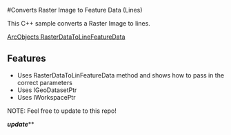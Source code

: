 #Converts Raster Image to Feature Data (Lines)

This C++ sample converts a Raster Image to lines.

[ArcObjects RasterDataToLineFeatureData](http://resources.arcgis.com/en/help/arcobjects-net/componenthelp/index.html#//002400000014000000)


## Features

* Uses RasterDataToLinFeatureData method and shows how to pass in the correct parameters
* Uses IGeoDatasetPtr
* Uses IWorkspacePtr

NOTE: Feel free to update to this repo!



***********update*************
